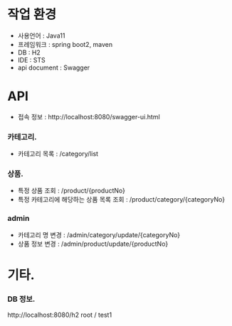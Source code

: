 # 작업 환경
- 사용언어 : Java11
- 프레임워크 : spring boot2, maven
- DB : H2 
- IDE : STS
- api document : Swagger

# API
- 접속 정보 : http://localhost:8080/swagger-ui.html

### 카테고리.
- 카테고리 목록 : /category/list

### 상품.
- 특정 상품 조회 : /product/{productNo}
- 특정 카테고리에 해당하는 상품 목록 조회 : /product/category/{categoryNo}

### admin
- 카테고리 명 변경 : /admin/category/update/{categoryNo}
- 상품 정보 변경 : /admin/product/update/{productNo}

# 기타. 

### DB 정보.
http://localhost:8080/h2
root / test1 


